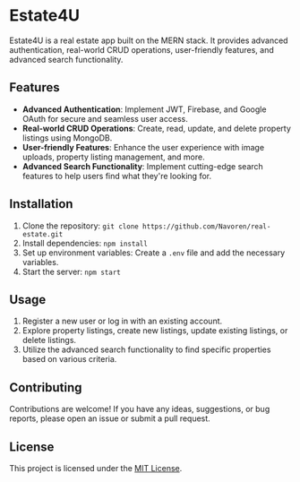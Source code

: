 # Estate4U

Estate4U is a real estate app built on the MERN stack. It provides advanced authentication, real-world CRUD operations, user-friendly features, and advanced search functionality.

## Features

- **Advanced Authentication**: Implement JWT, Firebase, and Google OAuth for secure and seamless user access.
- **Real-world CRUD Operations**: Create, read, update, and delete property listings using MongoDB.
- **User-friendly Features**: Enhance the user experience with image uploads, property listing management, and more.
- **Advanced Search Functionality**: Implement cutting-edge search features to help users find what they're looking for.

## Installation

1. Clone the repository: `git clone https://github.com/Navoren/real-estate.git`
2. Install dependencies: `npm install`
3. Set up environment variables: Create a `.env` file and add the necessary variables.
4. Start the server: `npm start`

## Usage

1. Register a new user or log in with an existing account.
2. Explore property listings, create new listings, update existing listings, or delete listings.
3. Utilize the advanced search functionality to find specific properties based on various criteria.

## Contributing

Contributions are welcome! If you have any ideas, suggestions, or bug reports, please open an issue or submit a pull request.

## License

This project is licensed under the [MIT License](https://opensource.org/licenses/MIT).